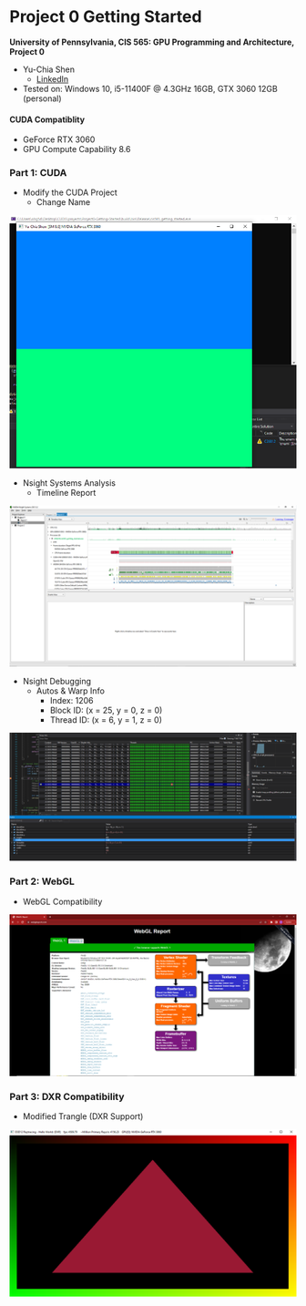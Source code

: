 Project 0 Getting Started
====================

**University of Pennsylvania, CIS 565: GPU Programming and Architecture, Project 0**

* Yu-Chia Shen
  * [LinkedIn](https://www.linkedin.com/in/ycshen0831/)
* Tested on: Windows 10, i5-11400F @ 4.3GHz 16GB, GTX 3060 12GB (personal)

#### CUDA Compatiblity 
* GeForce RTX 3060
* GPU Compute Capability 8.6

### Part 1: CUDA
* Modify the CUDA Project
  * Change Name

![](./images/name.png)

* Nsight Systems Analysis
  * Timeline Report

![](./images/Timeline.png)

* Nsight Debugging
  * Autos & Warp Info
    * Index: 1206
    * Block ID: (x = 25, y = 0, z = 0)
    * Thread ID: (x = 6, y = 1, z = 0)

![](./images/Autos.png)

### Part 2: WebGL
* WebGL Compatibility

![](./images/WebGL.png)

### Part 3: DXR Compatibility
* Modified Trangle (DXR Support)

![](./images/DXR.png) 
